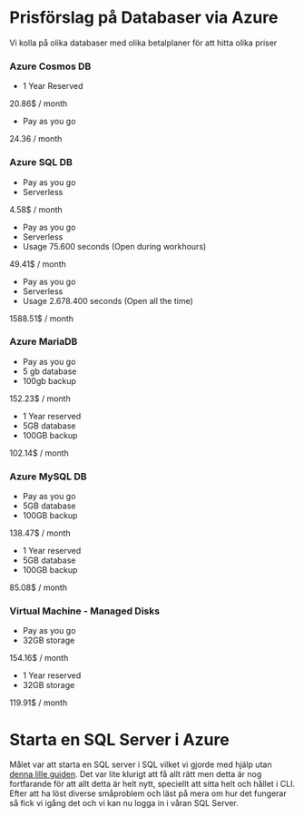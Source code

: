  # Prisförslag på Databaser via Azure
 
 Vi kolla på olika databaser med olika betalplaner för att hitta olika priser
 


 ### Azure Cosmos DB
 
 - 1 Year Reserved
 
  20.86$ / month
  
 - Pay as you go
 
  24.36 / month
  
  
 ### Azure SQL DB
 
  - Pay as you go
  - Serverless
  
  4.58$ / month
  
  - Pay as you go
  - Serverless
  - Usage 75.600 seconds (Open during workhours)
  
  49.41$ / month
  
  - Pay as you go
  - Serverless
  - Usage 2.678.400 seconds (Open all the time)
  
  1588.51$ / month
  
  

 ### Azure MariaDB
 
  - Pay as you go
  - 5 gb database
  - 100gb backup
  
  152.23$ / month
  
  
  - 1 Year reserved
  - 5GB database
  - 100GB backup
  
  102.14$ / month
  
  
 ### Azure MySQL DB
 
  - Pay as you go
  - 5GB database
  - 100GB backup
  
  138.47$ / month
  
  - 1 Year reserved
  - 5GB database
  - 100GB backup
  
  85.08$ / month
  
  
  ### Virtual Machine - Managed Disks
  
  - Pay as you go
  - 32GB storage
  
  154.16$ / month


  - 1 Year reserved
  - 32GB storage
  
  119.91$ / month







 # Starta en SQL Server i Azure
 
Målet var att starta en SQL server i SQL vilket vi gjorde med hjälp utan [denna lille guiden](https://docs.microsoft.com/sv-se/azure/azure-sql/database/scripts/create-and-configure-database-cli).
Det var lite klurigt att få allt rätt men detta är nog fortfarande för att allt detta är helt nytt, speciellt att sitta helt och hållet i CLI. Efter att ha löst diverse småproblem och läst på mera om hur det fungerar så fick vi igång det och vi kan nu logga in i våran SQL Server.
